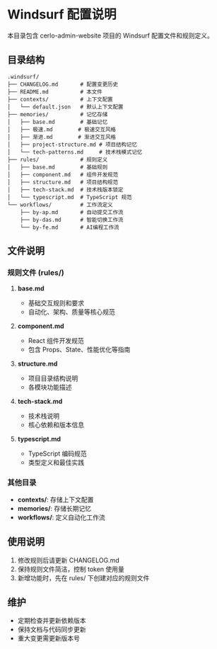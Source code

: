 # Windsurf 配置说明

本目录包含 cerlo-admin-website 项目的 Windsurf 配置文件和规则定义。

## 目录结构

```
.windsurf/
├── CHANGELOG.md       # 配置变更历史
├── README.md          # 本文件
├── contexts/          # 上下文配置
│   └── default.json   # 默认上下文配置
├── memories/          # 记忆存储
│   ├── base.md        # 基础记忆
│   ├── 极速.md        # 极速交互风格
│   ├── 渐进.md        # 渐进交互风格
│   ├── project-structure.md # 项目结构记忆
│   └── tech-patterns.md     # 技术栈模式记忆
├── rules/             # 规则定义
│   ├── base.md        # 基础规则
│   ├── component.md   # 组件开发规范
│   ├── structure.md   # 项目结构规范
│   ├── tech-stack.md  # 技术栈版本锁定
│   └── typescript.md  # TypeScript 规范
└── workflows/         # 工作流定义
    ├── by-ap.md       # 自动提交工作流
    ├── by-das.md      # 智能切换工作流
    └── by-fe.md       # AI编程工作流
```

## 文件说明

### 规则文件 (rules/)

1. **base.md**
   - 基础交互规则和要求
   - 自动化、架构、质量等核心规范

2. **component.md**
   - React 组件开发规范
   - 包含 Props、State、性能优化等指南

3. **structure.md**
   - 项目目录结构说明
   - 各模块功能描述

4. **tech-stack.md**
   - 技术栈说明
   - 核心依赖和版本信息

5. **typescript.md**
   - TypeScript 编码规范
   - 类型定义和最佳实践

### 其他目录

- **contexts/**: 存储上下文配置
- **memories/**: 存储长期记忆
- **workflows/**: 定义自动化工作流

## 使用说明

1. 修改规则后请更新 CHANGELOG.md
2. 保持规则文件简洁，控制 token 使用量
3. 新增功能时，先在 rules/ 下创建对应的规则文件

## 维护

- 定期检查并更新依赖版本
- 保持文档与代码同步更新
- 重大变更需更新版本号
